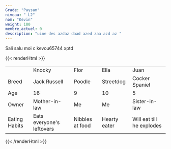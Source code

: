 ```yaml
---
Grade: "Paysan"
niveau: "-L2"
nom: "Kevin"
weight: 100
membre_actuel: 0
description: "uine des azdaz daad azed zaa azd az "
---
```


Sali salu moi c kevou65744 xptd

{{< renderHtml >}}
    <table>
    <tr>
        <td>&nbsp;</td>
        <td>Knocky</td>
        <td>Flor</td>
        <td>Ella</td>
        <td>Juan</td>
    </tr>
    <tr>
        <td>Breed</td>
        <td>Jack Russell</td>
        <td>Poodle</td>
        <td>Streetdog</td>
        <td>Cocker Spaniel</td>
    </tr>
    <tr>
        <td>Age</td>
        <td>16</td>
        <td>9</td>
        <td>10</td>
        <td>5</td>
    </tr>
    <tr>
        <td>Owner</td>
        <td>Mother-in-law</td>
        <td>Me</td>
        <td>Me</td>
        <td>Sister-in-law</td>
    </tr>
    <tr>
        <td>Eating Habits</td>
        <td>Eats everyone's leftovers</td>
        <td>Nibbles at food</td>
        <td>Hearty eater</td>
        <td>Will eat till he explodes</td>
    </tr>
    </table>
{{< /renderHtml >}}
